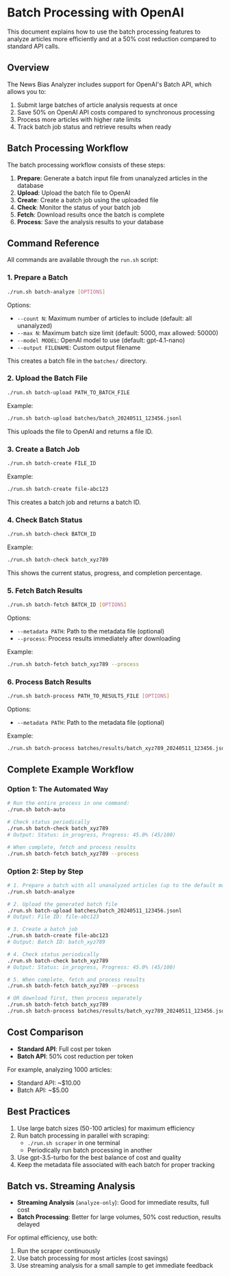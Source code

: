 # Batch Processing with OpenAI

This document explains how to use the batch processing features to analyze articles more efficiently and at a 50% cost reduction compared to standard API calls.

## Overview

The News Bias Analyzer includes support for OpenAI's Batch API, which allows you to:

1. Submit large batches of article analysis requests at once
2. Save 50% on OpenAI API costs compared to synchronous processing
3. Process more articles with higher rate limits
4. Track batch job status and retrieve results when ready

## Batch Processing Workflow

The batch processing workflow consists of these steps:

1. **Prepare**: Generate a batch input file from unanalyzed articles in the database
2. **Upload**: Upload the batch file to OpenAI
3. **Create**: Create a batch job using the uploaded file
4. **Check**: Monitor the status of your batch job
5. **Fetch**: Download results once the batch is complete
6. **Process**: Save the analysis results to your database

## Command Reference

All commands are available through the `run.sh` script:

### 1. Prepare a Batch

```bash
./run.sh batch-analyze [OPTIONS]
```

Options:
- `--count N`: Maximum number of articles to include (default: all unanalyzed)
- `--max N`: Maximum batch size limit (default: 5000, max allowed: 50000)
- `--model MODEL`: OpenAI model to use (default: gpt-4.1-nano)
- `--output FILENAME`: Custom output filename

This creates a batch file in the `batches/` directory.

### 2. Upload the Batch File

```bash
./run.sh batch-upload PATH_TO_BATCH_FILE
```

Example:
```bash
./run.sh batch-upload batches/batch_20240511_123456.jsonl
```

This uploads the file to OpenAI and returns a file ID.

### 3. Create a Batch Job

```bash
./run.sh batch-create FILE_ID
```

Example:
```bash
./run.sh batch-create file-abc123
```

This creates a batch job and returns a batch ID.

### 4. Check Batch Status

```bash
./run.sh batch-check BATCH_ID
```

Example:
```bash
./run.sh batch-check batch_xyz789
```

This shows the current status, progress, and completion percentage.

### 5. Fetch Batch Results

```bash
./run.sh batch-fetch BATCH_ID [OPTIONS]
```

Options:
- `--metadata PATH`: Path to the metadata file (optional)
- `--process`: Process results immediately after downloading

Example:
```bash
./run.sh batch-fetch batch_xyz789 --process
```

### 6. Process Batch Results

```bash
./run.sh batch-process PATH_TO_RESULTS_FILE [OPTIONS]
```

Options:
- `--metadata PATH`: Path to the metadata file (optional)

Example:
```bash
./run.sh batch-process batches/results/batch_xyz789_20240511_123456.jsonl
```

## Complete Example Workflow

### Option 1: The Automated Way

```bash
# Run the entire process in one command:
./run.sh batch-auto

# Check status periodically
./run.sh batch-check batch_xyz789
# Output: Status: in_progress, Progress: 45.0% (45/100)

# When complete, fetch and process results
./run.sh batch-fetch batch_xyz789 --process
```

### Option 2: Step by Step

```bash
# 1. Prepare a batch with all unanalyzed articles (up to the default max of 5000)
./run.sh batch-analyze

# 2. Upload the generated batch file
./run.sh batch-upload batches/batch_20240511_123456.jsonl
# Output: File ID: file-abc123

# 3. Create a batch job
./run.sh batch-create file-abc123
# Output: Batch ID: batch_xyz789

# 4. Check status periodically
./run.sh batch-check batch_xyz789
# Output: Status: in_progress, Progress: 45.0% (45/100)

# 5. When complete, fetch and process results
./run.sh batch-fetch batch_xyz789 --process

# OR download first, then process separately
./run.sh batch-fetch batch_xyz789
./run.sh batch-process batches/results/batch_xyz789_20240511_123456.jsonl
```

## Cost Comparison

- **Standard API**: Full cost per token
- **Batch API**: 50% cost reduction per token

For example, analyzing 1000 articles:
- Standard API: ~$10.00
- Batch API: ~$5.00

## Best Practices

1. Use large batch sizes (50-100 articles) for maximum efficiency
2. Run batch processing in parallel with scraping:
   - `./run.sh scraper` in one terminal
   - Periodically run batch processing in another
3. Use gpt-3.5-turbo for the best balance of cost and quality
4. Keep the metadata file associated with each batch for proper tracking

## Batch vs. Streaming Analysis

- **Streaming Analysis** (`analyze-only`): Good for immediate results, full cost
- **Batch Processing**: Better for large volumes, 50% cost reduction, results delayed

For optimal efficiency, use both:
1. Run the scraper continuously
2. Use batch processing for most articles (cost savings)
3. Use streaming analysis for a small sample to get immediate feedback